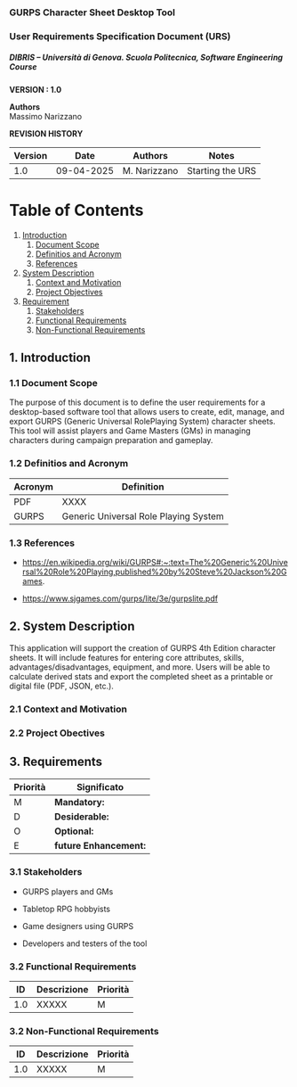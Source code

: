 
### GURPS Character Sheet Desktop Tool
### User Requirements Specification Document (URS)
##### DIBRIS – Università di Genova. Scuola Politecnica, Software Engineering Course 


**VERSION : 1.0**

**Authors**  
Massimo Narizzano


**REVISION HISTORY**

| Version    | Date        | Authors      | Notes        |
| ----------- | ----------- | ----------- | ----------- |
| 1.0 | 09-04-2025 | M. Narizzano| Starting the URS |

# Table of Contents

1. [Introduction](#p1)
	1. [Document Scope](#sp1.1)
	2. [Definitios and Acronym](#sp1.2) 
	3. [References](#sp1.3)
2. [System Description](#p2)
	1. [Context and Motivation](#sp2.1)
	2. [Project Objectives](#sp2.2)
3. [Requirement](#p3)
 	1. [Stakeholders](#sp3.1)
 	2. [Functional Requirements](#sp3.2)
 	3. [Non-Functional Requirements](#sp3.3)
  
  

<a name="p1"></a>

## 1. Introduction

<a name="sp1.1"></a>


### 1.1 Document Scope
The purpose of this document is to define the user requirements for a desktop-based software tool that allows users to create, edit, manage, and export GURPS (Generic Universal RolePlaying System) character sheets. This tool will assist players and Game Masters (GMs) in managing characters during campaign preparation and gameplay.
<a name="sp1.2"></a>

### 1.2 Definitios and Acronym

<a name="sp1.3"></a>

| Acronym				| Definition | 
| ------------------------------------- | ----------- | 
| PDF                                  | XXXX |
| GURPS                                 | Generic Universal Role Playing System |



### 1.3 References 

<a name="p2"></a>
- https://en.wikipedia.org/wiki/GURPS#:~:text=The%20Generic%20Universal%20Role%20Playing,published%20by%20Steve%20Jackson%20Games.

- https://www.sjgames.com/gurps/lite/3e/gurpslite.pdf

## 2. System Description
<a name="sp2.15"></a>
This application will support the creation of GURPS 4th Edition character sheets. It will include features for entering core attributes, skills, advantages/disadvantages, equipment, and more. Users will be able to calculate derived stats and export the completed sheet as a printable or digital file (PDF, JSON, etc.).



### 2.1 Context and Motivation

<a name="sp2.2"></a>

### 2.2 Project Obectives 

<a name="p3"></a>

## 3. Requirements

| Priorità | Significato | 
| --------------- | ----------- | 
| M | **Mandatory:**   |
| D | **Desiderable:** |
| O | **Optional:**    |
| E | **future Enhancement:** |

<a name="sp3.1"></a>
### 3.1 Stakeholders

- GURPS players and GMs

- Tabletop RPG hobbyists

- Game designers using GURPS

- Developers and testers of the tool

<a name="sp3.2"></a>
### 3.2 Functional Requirements 

| ID | Descrizione | Priorità |
| --------------- | ----------- | ---------- | 
| 1.0 |  XXXXX |M|

<a name="sp3.3"></a>
### 3.2 Non-Functional Requirements 
 
| ID | Descrizione | Priorità |
| --------------- | ----------- | ---------- | 
| 1.0 | XXXXX |M|
